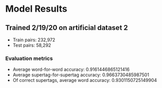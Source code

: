 # Model Results
## Trained 2/19/20 on artificial dataset 2

- Train pairs: 232,972
- Test pairs: 58,292

### Evaluation metrics
- Average word-for-word accuracy:  0.9161446865121416
- Average supertag-for-supertag accuracy:  0.9663730485987501
- Of correct supertags, average word accuracy:  0.9301150725149904

